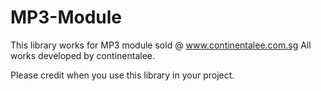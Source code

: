 # MP3-Module

This library works for MP3 module sold @ www.continentalee.com.sg
All works developed by continentalee.

Please credit when you use this library in your project.
